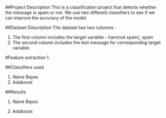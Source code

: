 ##Project Description 
This is a classification project that detects whether the message is spam or not. We use two different classifiers to see if we can improve the accuracy of the model.

##Dataset Description 
The dataset has two columns : 
1. The first column includes the target variable - ham(not spam), spam
2. The second column includes the text message for corresponding target variable.

#Feature extraction
1. 


##Classifiers used
1. Naive Bayes 
2. Adaboost 

##Results 
1. Naive Bayes

2. Adaboost 
